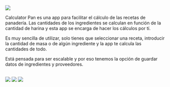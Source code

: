 <img src="https://github.com/jitos86/Calculator-pan-/blob/master/logos-readme/logo-horizontal3.png"/>
<p>Calculator Pan es una app para facilitar el cálculo de las recetas de panadería. Las cantidades de los ingredientes se calculan en función de la cantidad de harina y esta app se encarga de hacer los cálculos por tí.</p>

<p>Es muy sencilla de utilizar, solo tienes que seleccionar una receta, introducir la cantidad de masa o de algún ingrediente y la app te calcula las cantidades de todo.</p>

<p>Está pensada para ser escalable y por eso tenemos la opción de guardar datos de ingredientes y proveedores.</p>
<br/>

<img src="https://github.com/jitos86/Calculator-pan-/blob/master/logos-readme/principal.jpg"/>
<img src="https://github.com/jitos86/Calculator-pan-/blob/master/logos-readme/recetas.jpg"/>
<img src="https://github.com/jitos86/Calculator-pan-/blob/master/logos-readme/harinas.jpg"/>
